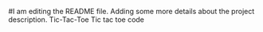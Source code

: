 #I am editing the README file. Adding some more details about the project description.
 Tic-Tac-Toe
Tic tac toe code
